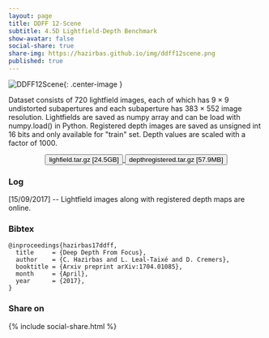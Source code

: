 ```yaml
---
layout: page
title: DDFF 12-Scene
subtitle: 4.5D Lightfield-Depth Benchmark
show-avatar: false
social-share: true
share-img: https://hazirbas.github.io/img/ddff12scene.png
published: true
---
```


![DDFF12Scene]({{site.baseurl}}/img/ddff12scene.png){: .center-image }
<br>

Dataset consists of 720 lightfield images, each of which has 9 × 9 undistorted subapertures and each subaperture has 383 × 552 image resolution. Lightfields are saved as numpy array and can be load with numpy.load() in Python. Registered depth images are saved as unsigned int 16 bits and only available for "train" set. Depth values are scaled with a factor of 1000.

<div style="text-align: center">
<a href="https://vision.in.tum.de/webarchive/hazirbas/ddff12scene/lightfield.tar.gz">
<button class="button buttonpaper">lighfield.tar.gz [24.5GB]</button>
</a>
<a href="https://vision.in.tum.de/webarchive/hazirbas/ddff12scene/depthregistered.tar.gz">
<button class="button buttonpaper">depthregistered.tar.gz [57.9MB]</button>
</a>
</div>

### Log
[15/09/2017] -- Lightfield images along with registered depth maps are online.

### Bibtex
```
@inproceedings{hazirbas17ddff,
  title     = {Deep Depth From Focus},
  author    = {C. Hazirbas and L. Leal-Taixé and D. Cremers},
  booktitle = {Arxiv preprint arXiv:1704.01085},
  month     = {April},
  year      = {2017},
}
```

### Share on
{% include social-share.html %}
